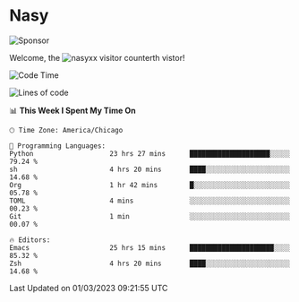 # Nasy

<!--
<p align="center">
<img height="200" src="https://github-readme-stats.vercel.app/api?username=nasyxx&count_private=true&show_icons=true&theme=dracula&include_all_commits=true"/>
<img height="200" src="https://github-readme-stats.vercel.app/api/top-langs/?username=nasyxx&theme=dracula&hide=html,jupyter+notebook&count_private=true&show_icons=true"/>
</p>

  
----------------
-->

![Sponsor](https://img.shields.io/static/v1.svg?label=Sponsor&message=%E2%9D%A4&logo=GitHub&style=flat&color=pink)
 
Welcome, the ![nasyxx visitor counter](https://count.getloli.com/get/@nasyxx?theme=rule34)th vistor!
 
<!--START_SECTION:waka-->
![Code Time](http://img.shields.io/badge/Code%20Time-3%2C201%20hrs%2051%20mins-blue)

![Lines of code](https://img.shields.io/badge/From%20Hello%20World%20I%27ve%20Written-6.0%20million%20lines%20of%20code-blue)

📊 **This Week I Spent My Time On** 

```text
🕑︎ Time Zone: America/Chicago

💬 Programming Languages: 
Python                   23 hrs 27 mins      ████████████████████░░░░░   79.24 % 
sh                       4 hrs 20 mins       ████░░░░░░░░░░░░░░░░░░░░░   14.68 % 
Org                      1 hr 42 mins        █░░░░░░░░░░░░░░░░░░░░░░░░   05.78 % 
TOML                     4 mins              ░░░░░░░░░░░░░░░░░░░░░░░░░   00.23 % 
Git                      1 min               ░░░░░░░░░░░░░░░░░░░░░░░░░   00.07 % 

🔥 Editors: 
Emacs                    25 hrs 15 mins      █████████████████████░░░░   85.32 % 
Zsh                      4 hrs 20 mins       ████░░░░░░░░░░░░░░░░░░░░░   14.68 % 
```


 Last Updated on 01/03/2023 09:21:55 UTC
<!--END_SECTION:waka-->

<!-- ![visitors](https://visitor-badge.laobi.icu/badge?page_id=nasyxx.nasyxx) -->
